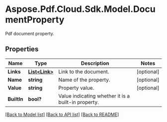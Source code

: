 ﻿# Aspose.Pdf.Cloud.Sdk.Model.DocumentProperty
Pdf document property.

## Properties

Name | Type | Description | Notes
------------ | ------------- | ------------- | -------------
**Links** | [**List&lt;Link&gt;**](Link.md) | Link to the document. | [optional] 
**Name** | **string** | Name of the property. | [optional] 
**Value** | **string** | Property value. | [optional] 
**BuiltIn** | **bool?** | Value indicating whether it is a built-in property. | 

[[Back to Model list]](../README.md#documentation-for-models) [[Back to API list]](../README.md#documentation-for-api-endpoints) [[Back to README]](../README.md)

